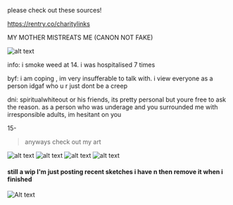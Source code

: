 please check out these sources!

https://rentry.co/charitylinks

MY MOTHER MISTREATS ME (CANON NOT FAKE)

![alt text](https://files.catbox.moe/h9epxr.png)

info:
i smoke weed at 14.
i was hospitalised 7 times 

byf:
i am coping , im very insufferable to talk with.
i view everyone as a person idgaf who u r just dont be a creep

dni:
spiritualwhiteout or his friends, its pretty personal but youre free to ask the reason. as a person who was underage and you surrounded me with irresponsible adults, im hesitant on you

15-

> anyways check out my art

![alt text](https://files.catbox.moe/p3im38.png)
![alt text](https://files.catbox.moe/mzysu8.png)
![alt text](https://files.catbox.moe/d80ahu.jpg)
![alt text](https://files.catbox.moe/n75jco.png)
#### still a wip I'm just posting recent sketches i have n then remove it when i finished
![Alt text](https://files.catbox.moe/ztam00.jpg)
